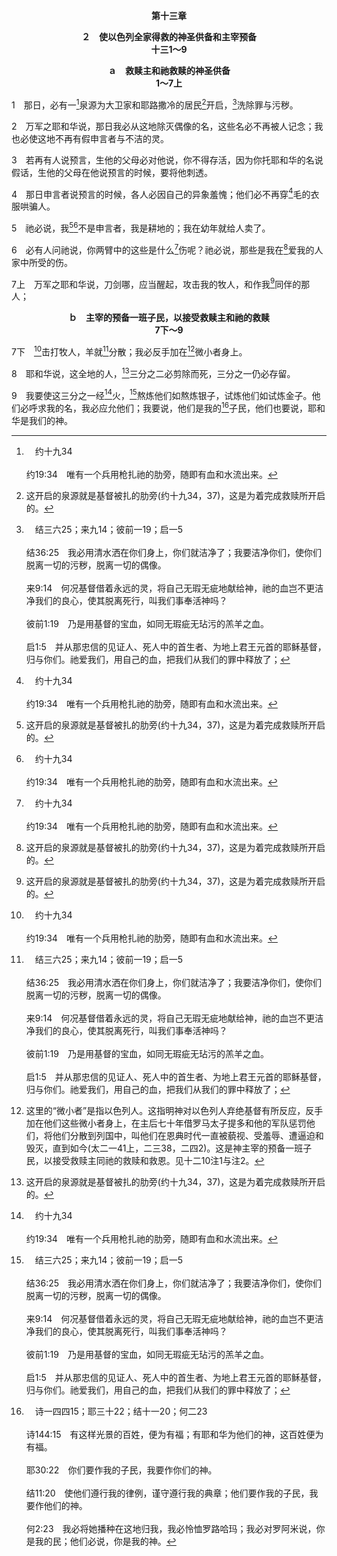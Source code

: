 <p style="text-align:center;font-weight:bold;">第十三章</p>

<p style="text-align:center;font-weight:bold;">２　使以色列全家得救的神圣供备和主宰预备<br>十三1～9</p>

<p style="text-align:center;font-weight:bold;">ａ　救赎主和祂救赎的神圣供备<br>1～7上</p>

1　那日，必有一[^a]泉源为大卫家和耶路撒冷的居民[^1]开启，[^b]洗除罪与污秽。

[^1]:这开启的泉源就是基督被扎的肋旁(约十九34，37)，这是为着完成救赎所开启的。

[^a]:　约十九34<br><br>约19:34　唯有一个兵用枪扎祂的肋旁，随即有血和水流出来。

[^b]:　结三六25；来九14；彼前一19；启一5<br><br>结36:25　我必用清水洒在你们身上，你们就洁净了；我要洁净你们，使你们脱离一切的污秽，脱离一切的偶像。<br><br>来9:14　何况基督借着永远的灵，将自己无瑕无疵地献给神，祂的血岂不更洁净我们的良心，使其脱离死行，叫我们事奉活神吗？<br><br>彼前1:19　乃是用基督的宝血，如同无瑕疵无玷污的羔羊之血。<br><br>启1:5　并从那忠信的见证人、死人中的首生者、为地上君王元首的耶稣基督，归与你们。祂爱我们，用自己的血，把我们从我们的罪中释放了；

2　万军之耶和华说，那日我必从这地除灭偶像的名，这些名必不再被人记念；我也必使这地不再有假申言者与不洁的灵。

3　若再有人说预言，生他的父母必对他说，你不得存活，因为你托耶和华的名说假话，生他的父母在他说预言的时候，要将他刺透。

4　那日申言者说预言的时候，各人必因自己的异象羞愧；他们必不再穿[^a]毛的衣服哄骗人。

[^a]:　王下一8；太三4<br><br>王下1:8　他们说，他身穿毛衣，腰束皮带。王说，这是提斯比人以利亚。<br><br>太3:4　约翰身穿骆驼毛的衣服，腰束皮带，吃的是蝗虫野蜜。

5　祂必说，我[^1][^a]不是申言者，我是耕地的；我在幼年就给人卖了。

[^1]:2～4节说到神使这地不再有假申言者。这是为基督进来作真申言者铺路。然而，基督说祂不是申言者，乃是耕地的。这就是说，祂不是前面经文所提到的那种假申言者。祂乃是来作真申言者(太十三57，申十八15～19，参徒三22)，但是祂在以色列家中，就是在祂肉身亲属的家中被弃绝，肋旁受了伤(5～6，十二10)。这伤成了基督在祂的死里为他们所完成之救赎的基础。

[^a]:　摩七14<br><br>摩7:14　阿摩司回答亚玛谢说，我原不是申言者，也不是申言者的儿子；我是牧人，又是修剪桑树的。

6　必有人问祂说，你两臂中的这些是什么[^a]伤呢？祂必说，那些是我在[^1]爱我的人家中所受的伤。

[^1]:以色列人杀了基督，但是在这段甜美的话中，基督认为他们的行动是爱祂之人使祂受伤。

[^a]:　约十九34；37；参诗二二16<br><br>约19:34　唯有一个兵用枪扎祂的肋旁，随即有血和水流出来。<br><br>约19:37　另有一处经书说，“他们要仰望自己所扎的人。”<br><br>诗22:16　犬类围着我；恶党环绕我；他们扎了我的手，我的脚。

7上　万军之耶和华说，刀剑哪，应当醒起，攻击我的牧人，和作我[^1]同伴的那人；

[^1]:基督，耶和华的同伴，来作神差到以色列人那里的牧人(十一7，太九36，约十11)，却被他们攻击以致于死(7上，太二六31，徒二23)。基督作为人，乃是以色列人的亲属，又是耶和华的同伴。当祂挂在十字架上时，祂的亲属伤了祂(6)，神也召来刀剑击打祂。

<p style="text-align:center;font-weight:bold;">ｂ　主宰的预备一班子民，以接受救赎主和祂的救赎<br>7下～9</p>

7下　[^a]击打牧人，羊就[^b]分散；我必反手加在[^2]微小者身上。

[^2]:这里的“微小者”是指以色列人。这指明神对以色列人弃绝基督有所反应，反手加在他们这些微小者身上，在主后七十年借罗马太子提多和他的军队惩罚他们，将他们分散到列国中，叫他们在恩典时代一直被藐视、受羞辱、遭逼迫和毁灭，直到如今(太二一41上，二三38，二四2)。这是神主宰的预备一班子民，以接受救赎主同祂的救赎和救恩。见十二10注1与注2。

[^a]:　太二六31；可十四27<br><br>太26:31　那时，耶稣对他们说，今夜你们都要因我绊跌，因为经上记着，“我要击打牧人，羊群的羊就分散了。”<br><br>可14:27　耶稣对他们说，你们都要绊跌，因为经上记着，“我要击打牧人，羊就分散了。”

[^b]:　约十六32<br><br>约16:32　看哪，时候将到，且是已经到了，你们要分散，各归自己的地方去，留下我独自一人；其实我不是独自一人，因为有父与我同在。

8　耶和华说，这全地的人，[^1]三分之二必剪除而死，三分之一仍必存留。

[^1]:在今世代终结的大灾难中，因着敌基督对犹太人的逼迫，以色列全地三分之二的人必被剪除、被杀害(启十一2，十三7)。余剩的三分之一必留在那地，因敌基督的逼迫而经火，被熬炼如熬炼银子，被试炼如试炼金子(8下～9上)。这些人乃是那些秘密记录在册上的人(但十二1下)。他们必呼求主的名，主必应允他们。主要说他们是祂的子民；他们也要说主是他们的神(9下)。他们必得救，得以享受三一神的丰富；首先在千年国里作祭司教导列国(八20～23，赛二3)，然后在新耶路撒冷里，有分于神在永远里所命定的福，直到永远(见启二一12下与注5二段)。这就是给以色列全家的救恩(罗十一26～27)。见但十二1注3。

9　我要使这三分之一经[^a]火，[^b]熬炼他们如熬炼银子，试炼他们如试炼金子。他们必呼求我的名，我必应允他们；我要说，他们是我的[^c]子民，他们也要说，耶和华是我们的神。

[^a]:　参林前三13<br><br>林前3:13　各人的工程必然显露，因为那日子要将它指明出来；它要在火中被揭露，这火要试验各人的工程是哪一种的。

[^b]:　赛四八10；玛三2～3<br><br>赛48:10　看哪，我熬炼你，却不像熬炼银子；你在苦难的炉中，我试炼你。<br><br>玛3:2　祂来的日子，谁能当得起呢？祂显现的时候，谁能立得住呢？因为祂如炼金之人的火，如漂布之人的碱。<br><br>玛3:3　祂必坐下如炼净银子的，必洁净利未人，熬炼他们像金银一样，他们就必在公义中献供物给耶和华。

[^c]:　诗一四四15；耶三十22；结十一20；何二23<br><br>诗144:15　有这样光景的百姓，便为有福；有耶和华为他们的神，这百姓便为有福。<br><br>耶30:22　你们要作我的子民，我要作你们的神。<br><br>结11:20　使他们遵行我的律例，谨守遵行我的典章；他们要作我的子民，我要作他们的神。<br><br>何2:23　我必将她播种在这地归我，我必怜恤罗路哈玛；我必对罗阿米说，你是我的民；他们必说，你是我的神。


